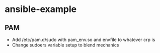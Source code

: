 # ansible-example

## PAM

* Add /etc/pam.d/sudo with pam_env.so and envfile to whatever crp is
* Change sudoers variable setup to blend mechanics
